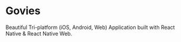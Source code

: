 # Govies

Beautiful Tri-platform (iOS, Android, Web) Application built with React Native & React Native Web.
